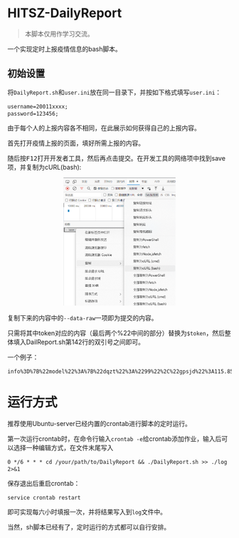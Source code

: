 # HITSZ-DailyReport

>本脚本仅用作学习交流。

一个实现定时上报疫情信息的bash脚本。

## 初始设置

将`DailyReport.sh`和`user.ini`放在同一目录下，并按如下格式填写`user.ini`：

```
username=20011xxxx;
password=123456;
```

由于每个人的上报内容各不相同，在此展示如何获得自己的上报内容。

首先打开疫情上报的页面，填好所需上报的内容。

随后按<kbd>F12</kbd>打开开发者工具，然后再点击提交。在开发工具的网络项中找到save项，并复制为cURL(bash):

<div align="center"><img width=50% src="./explain.png"></div>

复制下来的内容中的`--data-raw`一项即为提交的内容。

只需将其中token对应的内容（最后两个%22中间的部分）替换为`$token`，然后整体填入DailReport.sh第142行的双引号之间即可。

一个例子：

```bash
info%3D%7B%22model%22%3A%7B%22dqzt%22%3A%2299%22%2C%22gpsjd%22%3A115.85517%2C%22gpswd%22%3A39.05549%2C%22kzl1%22%3A%221%22%2C%22kzl2%22%3A%22%22%2C%22kzl3%22%3A%22%22%2C%22kzl4%22%3A%22%22%2C%22kzl5%22%3A%22%22%2C%22kzl6%22%3A%22%E5%96%B5%E5%96%B5%E7%9C%81%22%2C%22kzl7%22%3A%22%E5%96%B5%E5%96%B5%E5%B8%82%22%2C%22kzl8%22%3A%22%E5%96%B5%E5%96%B5%E5%8C%BA%22%2C%22kzl9%22%3A%22%E5%96%B5%E5%96%B5%E8%B7%AF1%E5%8F%B7%22%2C%22kzl10%22%3A%22%E5%96%B5%E5%96%B5%E7%9C%81%E5%96%B5%E5%96%B5%E5%B8%82%E5%96%B5%E5%96%B5%E5%8C%BA%E5%96%B5%E5%96%B5%E8%B7%AF1%E5%8F%B7%22%2C%22kzl11%22%3A%22%22%2C%22kzl12%22%3A%22%22%2C%22kzl13%22%3A%220%22%2C%22kzl14%22%3A%22%22%2C%22kzl15%22%3A%220%22%2C%22kzl16%22%3A%22%22%2C%22kzl17%22%3A%221%22%2C%22kzl18%22%3A%220%3B%22%2C%22kzl19%22%3A%22%22%2C%22kzl20%22%3A%22%22%2C%22kzl21%22%3A%22%22%2C%22kzl22%22%3A%22%22%2C%22kzl23%22%3A%220%22%2C%22kzl24%22%3A%220%22%2C%22kzl25%22%3A%22%22%2C%22kzl26%22%3A%22%22%2C%22kzl27%22%3A%22%22%2C%22kzl28%22%3A%220%22%2C%22kzl29%22%3A%22%22%2C%22kzl30%22%3A%22%22%2C%22kzl31%22%3A%22%22%2C%22kzl32%22%3A%221%22%2C%22kzl33%22%3A%22%22%2C%22kzl34%22%3A%7B%7D%2C%22kzl38%22%3A%22%E5%96%B5%E5%96%B5%E7%9C%81%22%2C%22kzl39%22%3A%22%E5%96%B5%E5%96%B5%E5%B8%82%22%2C%22kzl40%22%3A%22%E5%96%B5%E5%96%B5%E5%8C%BA%22%7D%2C%22token%22%3A%22$token%22%7D
```

# 运行方式

推荐使用Ubuntu-server已经内置的crontab进行脚本的定时运行。

第一次运行crontab时，在命令行输入`crontab -e`给crontab添加作业，输入后可以选择一种编辑方式，在文件末尾写入

```
0 */6 * * * cd /your/path/to/DailyReport && ./DailyReport.sh >> ./log 2>&1
```

保存退出后重启crontab：

```
service crontab restart
```
即可实现每六小时填报一次，并将结果写入到`log`文件中。

当然，sh脚本已经有了，定时运行的方式都可以自行安排。